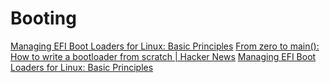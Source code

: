 # Booting

[Managing EFI Boot Loaders for Linux: Basic Principles](http://www.rodsbooks.com/efi-bootloaders/principles.html)
[From zero to main(): How to write a bootloader from scratch | Hacker News](https://news.ycombinator.com/item?id=24635383)
[Managing EFI Boot Loaders for Linux: Basic Principles](https://www.rodsbooks.com/efi-bootloaders/principles.html)
